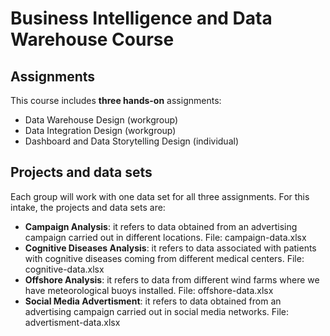 # Business Intelligence and Data Warehouse Course

## Assignments

This course includes **three hands-on** assignments:

  - Data Warehouse Design (workgroup)
  - Data Integration Design (workgroup)
  - Dashboard and Data Storytelling Design (individual)

## Projects and data sets

Each group will work with one data set for all three assignments. For this intake, the projects and data sets are:
  
  - **Campaign Analysis**: it refers to data obtained from an advertising campaign carried out in different locations. File: campaign-data.xlsx
  - **Cognitive Diseases Analysis**: it refers to data associated with patients with cognitive diseases coming from different medical centers. File: cognitive-data.xlsx
  - **Offshore Analysis**: it refers to data from different wind farms where we have meteorological buoys installed. File: offshore-data.xlsx
  - **Social Media Advertisment**: it refers to data obtained from an advertising campaign carried out in social media networks. File: advertisment-data.xlsx